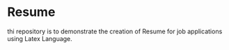 # Resume
thi repository is to demonstrate the creation of Resume for job applications using Latex Language.
